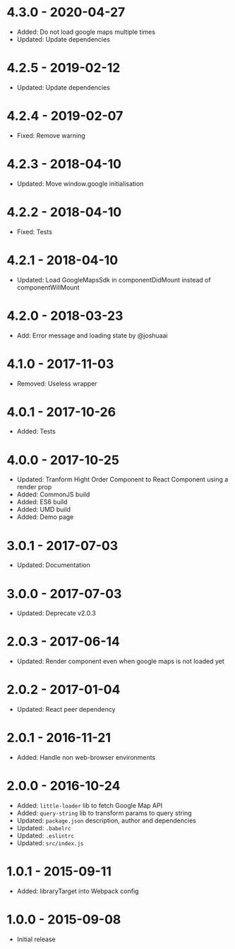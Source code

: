 # 4.3.0 - 2020-04-27

-   Added: Do not load google maps multiple times
-   Updated: Update dependencies

# 4.2.5 - 2019-02-12

-   Updated: Update dependencies

# 4.2.4 - 2019-02-07

-   Fixed: Remove warning

# 4.2.3 - 2018-04-10

-   Updated: Move window.google initialisation

# 4.2.2 - 2018-04-10

-   Fixed: Tests

# 4.2.1 - 2018-04-10

-   Updated: Load GoogleMapsSdk in componentDidMount instead of componentWillMount

# 4.2.0 - 2018-03-23

-   Add: Error message and loading state by @joshuaai

# 4.1.0 - 2017-11-03

-   Removed: Useless wrapper

# 4.0.1 - 2017-10-26

-   Added: Tests

# 4.0.0 - 2017-10-25

-   Updated: Tranform Hight Order Component to React Component using a render prop
-   Added: CommonJS build
-   Added: ES6 build
-   Added: UMD build
-   Added: Demo page

# 3.0.1 - 2017-07-03

-   Updated: Documentation

# 3.0.0 - 2017-07-03

-   Updated: Deprecate v2.0.3

# 2.0.3 - 2017-06-14

-   Updated: Render component even when google maps is not loaded yet

# 2.0.2 - 2017-01-04

-   Updated: React peer dependency

# 2.0.1 - 2016-11-21

-   Added: Handle non web-browser environments

# 2.0.0 - 2016-10-24

-   Added: `little-loader` lib to fetch Google Map API
-   Added: `query-string` lib to transform params to query string
-   Updated: `package.json` description, author and dependencies
-   Updated: `.babelrc`
-   Updated: `.eslintrc`
-   Updated: `src/index.js`

# 1.0.1 - 2015-09-11

-   Added: libraryTarget into Webpack config

# 1.0.0 - 2015-09-08

-   Initial release
